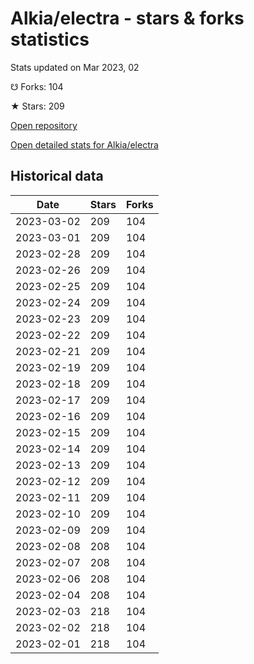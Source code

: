 # Alkia/electra - stars & forks statistics

Stats updated on Mar 2023, 02

☋ Forks: 104

★ Stars: 209

[Open repository](https://github.com/Alkia/electra)

[Open detailed stats for Alkia/electra](https://reviewgithub.com/rep/Alkia/electra)

## Historical data
| Date | Stars | Forks |
|------|-------|-------|
| 2023-03-02 | 209 | 104 | 
| 2023-03-01 | 209 | 104 | 
| 2023-02-28 | 209 | 104 | 
| 2023-02-26 | 209 | 104 | 
| 2023-02-25 | 209 | 104 | 
| 2023-02-24 | 209 | 104 | 
| 2023-02-23 | 209 | 104 | 
| 2023-02-22 | 209 | 104 | 
| 2023-02-21 | 209 | 104 | 
| 2023-02-19 | 209 | 104 | 
| 2023-02-18 | 209 | 104 | 
| 2023-02-17 | 209 | 104 | 
| 2023-02-16 | 209 | 104 | 
| 2023-02-15 | 209 | 104 | 
| 2023-02-14 | 209 | 104 | 
| 2023-02-13 | 209 | 104 | 
| 2023-02-12 | 209 | 104 | 
| 2023-02-11 | 209 | 104 | 
| 2023-02-10 | 209 | 104 | 
| 2023-02-09 | 209 | 104 | 
| 2023-02-08 | 208 | 104 | 
| 2023-02-07 | 208 | 104 | 
| 2023-02-06 | 208 | 104 | 
| 2023-02-04 | 208 | 104 | 
| 2023-02-03 | 218 | 104 | 
| 2023-02-02 | 218 | 104 | 
| 2023-02-01 | 218 | 104 | 

